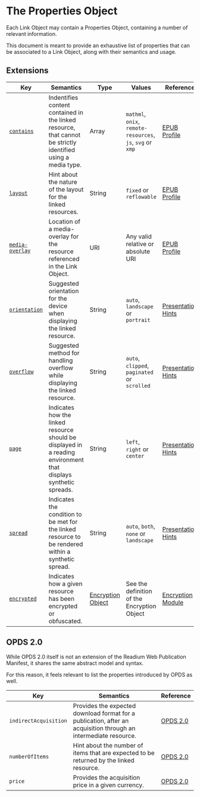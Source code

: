 # The Properties Object

Each Link Object may contain a Properties Object, containing a number of relevant information.

This document is meant to provide an exhaustive list of properties that can be associated to a Link Object, along with their semantics and usage.

## Extensions

| Key   | Semantics | Type     | Values    | Reference |
| ----- | --------- | -------- | --------- | --------- |
| [`contains`](/profiles/epub.md#contains)  | Indentifies content contained in the linked resource, that cannot be strictly identified using a media type.  | Array  | `mathml`, `onix`, `remote-resources`, `js`, `svg` or `xmp`  | [EPUB Profile](/profiles/epub.md#properties) |
| [`layout`](/profiles/epub.md#layout)  | Hint about the nature of the layout for the linked resources.  | String  | `fixed` or `reflowable`  | [EPUB Profile](/profiles/epub.md#properties) |
| [`media-overlay`](/profiles/epub.md#media-overlay)  | Location of a media-overlay for the resource referenced in the Link Object.  | URI  | Any valid relative or absolute URI  | [EPUB Profile](/profiles/epub.md#properties) |
| [`orientation`](/modules/presentation.md#orientation)  | Suggested orientation for the device when displaying the linked resource.  | String  | `auto`, `landscape` or `portrait`  | [Presentation Hints](/modules/presentation.md) |
| [`overflow`](/modules/presentation.md#overflow)  | Suggested method for handling overflow while displaying the linked resource.  | String  | `auto`, `clipped`, `paginated` or `scrolled`  | [Presentation Hints](/modules/presentation.md) |
| [`page`](/modules/presentation.md#page)  | Indicates how the linked resource should be displayed in a reading environment that displays synthetic spreads.  | String  | `left`, `right` or `center`  |  [Presentation Hints](/modules/presentation.md) |
| [`spread`](/modules/presentation.md#spread)  | Indicates the condition to be met for the linked resource to be rendered within a synthetic spread. | String  | `auto`, `both`, `none` or `landscape`  | [Presentation Hints](/modules/epub.md#properties) |
| [`encrypted`](/modules/encryption.md)  | Indicates  how a given resource has been encrypted or obfuscated.  | [Encryption Object](/modules/encryption.md#encryption-object)  | See the definition of the Encryption Object | [Encryption Module](/modules/encryption.md) |

## OPDS 2.0

While OPDS 2.0 itself is not an extension of the Readium Web Publication Manifest, it shares the same abstract model and syntax.

For this reason, it feels relevant to list the properties introduced by OPDS as well.

| Key   | Semantics | Reference |
| ----- | --------- | --------- |
| `indirectAcquisition`  | Provides the expected download format for a publication, after an acquisition through an intermediate resource. | [OPDS 2.0](https://drafts.opds.io/opds-2.0#43-acquisition-links) | 
| `numberOfItems`  | Hint about the number of items that are expected to be returned by the linked resource.  | [OPDS 2.0](https://drafts.opds.io/opds-2.0#14-facets) | 
| `price`  | Provides the acquisition price in a given currency.  | [OPDS 2.0](https://drafts.opds.io/opds-2.0#43-acquisition-links) | 